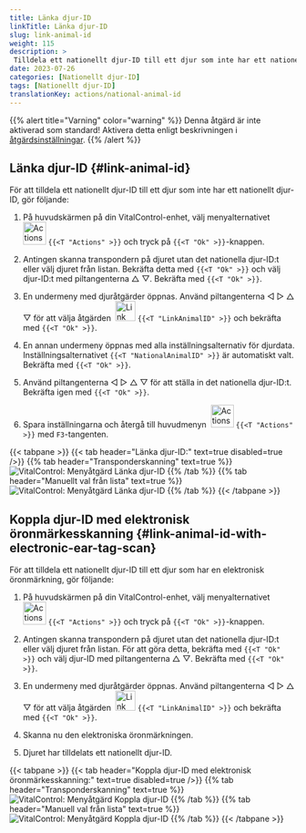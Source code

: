 ```yaml
---
title: Länka djur-ID
linkTitle: Länka djur-ID
slug: link-animal-id
weight: 115
description: >
 Tilldela ett nationellt djur-ID till ett djur som inte har ett nationellt djur-ID
date: 2023-07-26
categories: [Nationellt djur-ID]
tags: [Nationellt djur-ID]
translationKey: actions/national-animal-id
---
```

{{% alert title="Varning" color="warning" %}}
Denna åtgärd är inte aktiverad som standard! Aktivera detta enligt beskrivningen i [åtgärdsinställningar](../setting/).
{{% /alert %}}

## Länka djur-ID {#link-animal-id}

För att tilldela ett nationellt djur-ID till ett djur som inte har ett nationellt djur-ID, gör följande:

1. På huvudskärmen på din VitalControl-enhet, välj menyalternativet &nbsp;<img src="/icons/actions.svg" width="40" align="bottom" alt="Actions" /> `{{<T "Actions" >}}` och tryck på `{{<T "Ok" >}}`-knappen.

2. Antingen skanna transpondern på djuret utan det nationella djur-ID:t eller välj djuret från listan. Bekräfta detta med `{{<T "Ok" >}}` och välj djur-ID:t med piltangenterna △ ▽. Bekräfta med `{{<T "Ok" >}}`.

3. En undermeny med djuråtgärder öppnas. Använd piltangenterna ◁ ▷ △ ▽ för att välja åtgärden &nbsp;<img src="/icons/actions/link-nais-id.svg" width="35" align="bottom" alt="Link animal ID" /> `{{<T "LinkAnimalID" >}}` och bekräfta med `{{<T "Ok" >}}`.

4. En annan undermeny öppnas med alla inställningsalternativ för djurdata. Inställningsalternativet `{{<T "NationalAnimalID" >}}` är automatiskt valt. Bekräfta med `{{<T "Ok" >}}`.

5. Använd piltangenterna ◁ ▷ △ ▽ för att ställa in det nationella djur-ID:t. Bekräfta igen med `{{<T "Ok" >}}`.

6. Spara inställningarna och återgå till huvudmenyn &nbsp;<img src="/icons/actions.svg" width="40" align="bottom" alt="Actions" /> `{{<T "Actions" >}}` med `F3`-tangenten.

{{< tabpane >}}
{{< tab header="Länka djur-ID:" text=true disabled=true />}}
{{% tab header="Transponderskanning" text=true %}}
![VitalControl: Menyåtgärd Länka djur-ID](../images/linkanimalid-scan.png "Länka djur-ID")
{{% /tab %}}
{{% tab header="Manuellt val från lista" text=true %}}
![VitalControl: Menyåtgärd Länka djur-ID](../images/linkanimalid.png "Länka djur-ID")
{{% /tab %}}
{{< /tabpane >}}

## Koppla djur-ID med elektronisk öronmärkesskanning {#link-animal-id-with-electronic-ear-tag-scan}

För att tilldela ett nationellt djur-ID till ett djur som har en elektronisk öronmärkning, gör följande:

1. På huvudskärmen på din VitalControl-enhet, välj menyalternativet &nbsp;<img src="/icons/actions.svg" width="40" align="bottom" alt="Actions" /> `{{<T "Actions" >}}` och tryck på `{{<T "Ok" >}}`-knappen.

2. Antingen skanna transpondern på djuret utan det nationella djur-ID:t eller välj djuret från listan. För att göra detta, bekräfta med `{{<T "Ok" >}}` och välj djur-ID med piltangenterna △ ▽. Bekräfta med `{{<T "Ok" >}}`.

3. En undermeny med djuråtgärder öppnas. Använd piltangenterna ◁ ▷ △ ▽ för att välja åtgärden &nbsp;<img src="/icons/actions/scan-nais-id.svg" width="35" align="bottom" alt="Link animal ID" />  `{{<T "LinkAnimalID" >}}` och bekräfta med `{{<T "Ok" >}}`.

4. Skanna nu den elektroniska öronmärkningen.

5. Djuret har tilldelats ett nationellt djur-ID.

{{< tabpane >}}
{{< tab header="Koppla djur-ID med elektronisk öronmärkesskanning:" text=true disabled=true />}}
{{% tab header="Transponderskanning" text=true %}}
![VitalControl: Menyåtgärd Koppla djur-ID](../images/linkanimalidscan-scan.png "Koppla djur-ID")
{{% /tab %}}
{{% tab header="Manuell val från lista" text=true %}}
![VitalControl: Menyåtgärd Koppla djur-ID](../images/linkanimalidscan.png "Koppla djur-ID")
{{% /tab %}}
{{< /tabpane >}}
